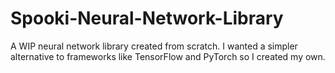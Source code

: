 # Spooki-Neural-Network-Library
A WIP neural network library created from scratch. I wanted a simpler alternative to frameworks like TensorFlow and PyTorch so I created my own.
